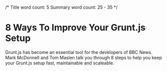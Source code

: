 /*
	Title word count: 5
	Summary word count: 25 - 35
*/

# 8 Ways To Improve Your Grunt.js Setup

Grunt.js has become an essential tool for the developers of BBC News.  Mark McDonnell and Tom Maslen talk you through 8 steps to help you keep your Grunt.js setup fast, maintainable and scaleable.